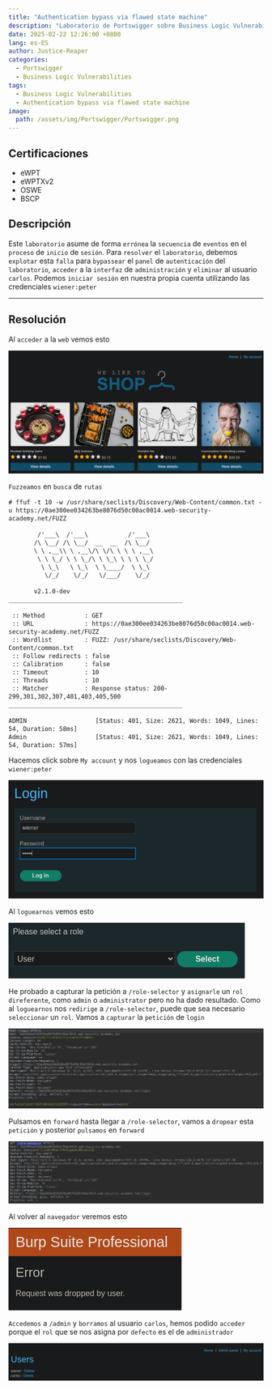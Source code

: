 ```yaml
---
title: "Authentication bypass via flawed state machine"
description: "Laboratorio de Portswigger sobre Business Logic Vulnerabilities"
date: 2025-02-22 12:26:00 +0800
lang: es-ES
author: Justice-Reaper
categories:
  - Portswigger
  - Business Logic Vulnerabilities
tags:
  - Business Logic Vulnerabilities
  - Authentication bypass via flawed state machine
image:
  path: /assets/img/Portswigger/Portswigger.png
---
```


## Certificaciones

- eWPT
- eWPTXv2
- OSWE
- BSCP
  
## Descripción

Este `laboratorio` asume de forma `errónea` la `secuencia` de `eventos` en el `proceso` de `inicio` de `sesión`. Para `resolver` el `laboratorio`, debemos `explotar` esta `falla` para `bypassear` el `panel` de `autenticación` del `laboratorio`, `acceder` a la `interfaz` de `administración` y `eliminar` al usuario `carlos`. Podemos `iniciar sesión` en nuestra propia cuenta utilizando las credenciales `wiener:peter`

---

## Resolución

Al `acceder` a la `web` vemos esto

![](/assets/img/Business-Logic-Lab-9/image_1.png)

`Fuzzeamos` en `busca` de `rutas`

```
# ffuf -t 10 -w /usr/share/seclists/Discovery/Web-Content/common.txt -u https://0ae300ee034263be8076d50c00ac0014.web-security-academy.net/FUZZ

        /'___\  /'___\           /'___\       
       /\ \__/ /\ \__/  __  __  /\ \__/       
       \ \ ,__\\ \ ,__\/\ \/\ \ \ \ ,__\      
        \ \ \_/ \ \ \_/\ \ \_\ \ \ \ \_/      
         \ \_\   \ \_\  \ \____/  \ \_\       
          \/_/    \/_/   \/___/    \/_/       

       v2.1.0-dev
________________________________________________

 :: Method           : GET
 :: URL              : https://0ae300ee034263be8076d50c00ac0014.web-security-academy.net/FUZZ
 :: Wordlist         : FUZZ: /usr/share/seclists/Discovery/Web-Content/common.txt
 :: Follow redirects : false
 :: Calibration      : false
 :: Timeout          : 10
 :: Threads          : 10
 :: Matcher          : Response status: 200-299,301,302,307,401,403,405,500
________________________________________________

ADMIN                   [Status: 401, Size: 2621, Words: 1049, Lines: 54, Duration: 58ms]
Admin                   [Status: 401, Size: 2621, Words: 1049, Lines: 54, Duration: 57ms]
```

Hacemos click sobre `My account` y nos `logueamos` con las credenciales `wiener:peter`

![](/assets/img/Business-Logic-Lab-9/image_2.png)

Al `loguearnos` vemos esto

![](/assets/img/Business-Logic-Lab-9/image_3.png)

He probado a capturar la petición a `/role-selector` y `asignarle` un `rol direferente`, como `admin` o `administrator` pero no ha dado resultado. Como al `loguearnos` nos `redirige` a `/role-selector`, puede que sea necesario `seleccionar` un `rol`. Vamos a `capturar` la `petición` de `login`

![](/assets/img/Business-Logic-Lab-9/image_4.png)

Pulsamos en `forward` hasta llegar a `/role-selector`, vamos a `dropear` esta `petición` y posterior `pulsamos` en `forward`

![](/assets/img/Business-Logic-Lab-9/image_5.png)

Al volver al `navegador` veremos esto

![](/assets/img/Business-Logic-Lab-9/image_6.png)

`Accedemos` a `/admin` y `borramos` al usuario `carlos`, hemos podido `acceder` porque el `rol` que se nos asigna por `defecto` es el de `administrador`

![](/assets/img/Business-Logic-Lab-9/image_7.png)
